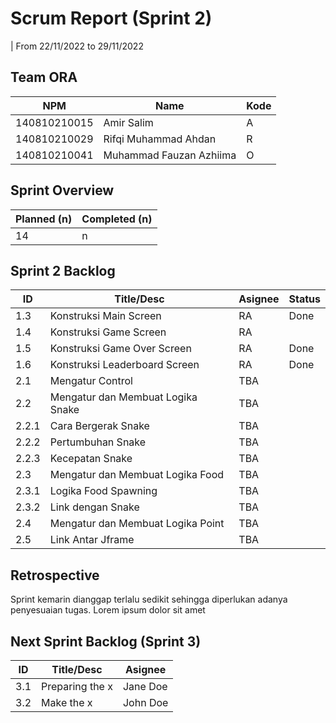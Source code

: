 # Scrum Report (Sprint 2)
| From 22/11/2022 to 29/11/2022

## Team ORA
| NPM           | Name                    | Kode| 
| ------------- |-------------------------|-----|
| 140810210015  | Amir Salim              | A   |
| 140810210029  | Rifqi Muhammad Ahdan    | R   |
| 140810210041  | Muhammad Fauzan Azhiima | O   |

## Sprint Overview
| Planned (n)   | Completed (n) |
| ------------- |-------------- |
| 14             | n             |

## Sprint 2 Backlog

| ID  | Title/Desc | Asignee | Status |
| --- | ---------- | ------- | ------ |
| 1.3   | Konstruksi Main Screen | RA  | Done |
| 1.4   | Konstruksi Game Screen |RA  | |
| 1.5   | Konstruksi Game Over Screen | RA | Done |
| 1.6   | Konstruksi Leaderboard Screen | RA | Done |
| 2.1   | Mengatur Control | TBA | |
| 2.2   | Mengatur dan Membuat Logika Snake | TBA | |
| 2.2.1 | Cara Bergerak Snake | TBA | |
| 2.2.2 | Pertumbuhan Snake | TBA | |
| 2.2.3 | Kecepatan Snake | TBA | |
| 2.3   | Mengatur dan Membuat Logika Food | TBA | |
| 2.3.1 | Logika Food Spawning | TBA | |
| 2.3.2 | Link dengan Snake | TBA | |
| 2.4   | Mengatur dan Membuat Logika Point | TBA | |
| 2.5   | Link Antar Jframe | TBA | |

## Retrospective 

Sprint kemarin dianggap terlalu sedikit sehingga diperlukan adanya penyesuaian tugas. Lorem ipsum dolor sit amet

## Next Sprint Backlog (Sprint 3)
| ID  | Title/Desc | Asignee | 
| --- | ---------- | ------- | 
| 3.1 | Preparing the x | Jane Doe | 
| 3.2 | Make the x | John Doe | 

